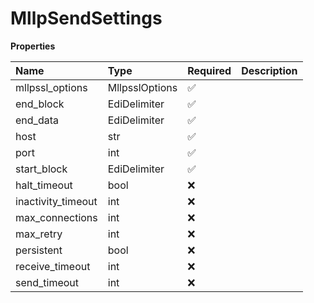 # MllpSendSettings

**Properties**

| Name               | Type           | Required | Description |
| :----------------- | :------------- | :------- | :---------- |
| mllpssl_options    | MllpsslOptions | ✅       |             |
| end_block          | EdiDelimiter   | ✅       |             |
| end_data           | EdiDelimiter   | ✅       |             |
| host               | str            | ✅       |             |
| port               | int            | ✅       |             |
| start_block        | EdiDelimiter   | ✅       |             |
| halt_timeout       | bool           | ❌       |             |
| inactivity_timeout | int            | ❌       |             |
| max_connections    | int            | ❌       |             |
| max_retry          | int            | ❌       |             |
| persistent         | bool           | ❌       |             |
| receive_timeout    | int            | ❌       |             |
| send_timeout       | int            | ❌       |             |

